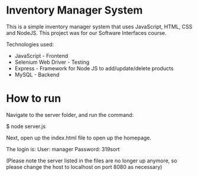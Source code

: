 # Inventory Manager System

This is a simple inventory manager system that uses JavaScript, HTML, CSS and NodeJS. This project was for our Software Interfaces course. 

Technologies used:
* JavaScript - Frontend
* Selenium Web Driver - Testing
* Express - Framework for Node JS to add/update/delete products
* MySQL - Backend

# How to run

Navigate to the server folder, and run the command:

$ node server.js

Next, open up the index.html file to open up the homepage.

The login is: 
User: manager
Password: 319sort

(Please note the server listed in the files are no longer up anymore, so please change the host to localhost on port 8080 as necessary)
